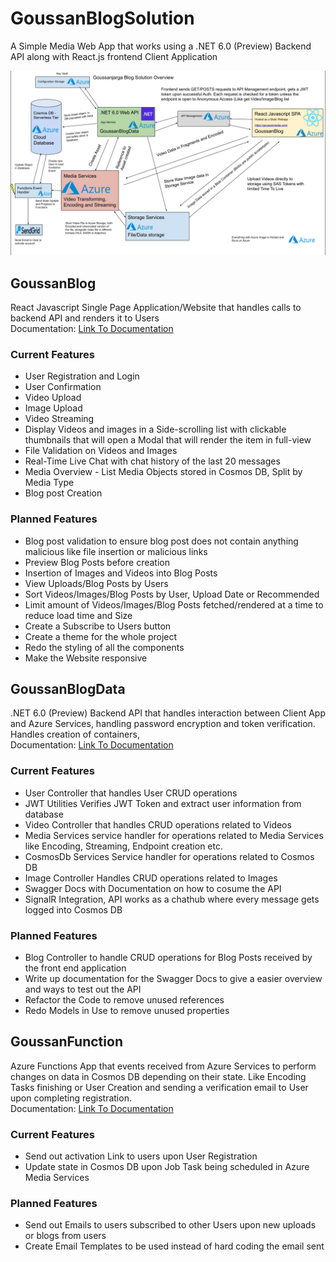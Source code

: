 # GoussanBlogSolution
 
 A Simple Media Web App that works using a .NET 6.0 (Preview) Backend API along with React.js frontend Client Application
 
 ![Visual representation of Solution](/SolutionOverviewVisual.png)

 ## GoussanBlog

React Javascript Single Page Application/Website that handles calls to backend API and renders it to Users
<br />
Documentation: [Link To Documentation](GoussanBlog/README.md)

### Current Features
* User Registration and Login
* User Confirmation
* Video Upload
* Image Upload
* Video Streaming
* Display Videos and images in a Side-scrolling list with clickable thumbnails that will open a Modal that will render the item in full-view
* File Validation on Videos and Images
* Real-Time Live Chat with chat history of the last 20 messages
* Media Overview - List Media Objects stored in Cosmos DB, Split by Media Type
* Blog post Creation


### Planned Features
* Blog post validation to ensure blog post does not contain anything malicious like file insertion or malicious links
* Preview Blog Posts before creation
* Insertion of Images and Videos into Blog Posts
* View Uploads/Blog Posts by Users
* Sort Videos/Images/Blog Posts by User, Upload Date or Recommended
* Limit amount of Videos/Images/Blog Posts fetched/rendered at a time to reduce load time and Size
* Create a Subscribe to Users button
* Create a theme for the whole project
* Redo the styling of all the components
* Make the Website responsive

## GoussanBlogData

.NET 6.0 (Preview) Backend API that handles interaction between Client App and Azure Services, handling password encryption and token verification. Handles creation of containers, 
<br />
Documentation: [Link To Documentation](GoussanBlogData/README.md)

### Current Features
* User Controller that handles User CRUD operations
* JWT Utilities Verifies JWT Token and extract user information from database 
* Video Controller that handles CRUD operations related to Videos
* Media Services service handler for operations related to Media Services like Encoding, Streaming, Endpoint creation etc.
* CosmosDb Services Service handler for operations related to Cosmos DB
* Image Controller Handles CRUD operations related to Images
* Swagger Docs with Documentation on how to cosume the API
* SignalR Integration, API works as a chathub where every message gets logged into Cosmos DB



### Planned Features
* Blog Controller to handle CRUD operations for Blog Posts received by the front end application
* Write up documentation for the Swagger Docs to give a easier overview and ways to test out the API
* Refactor the Code to remove unused references
* Redo Models in Use to remove unused properties

## GoussanFunction

Azure Functions App that events received from Azure Services to perform changes on data in Cosmos DB depending on their state. Like Encoding Tasks finishing or User Creation and sending a verification email to User upon completing registration.
<br />
Documentation: [Link To Documentation](GoussanFunction/README.md)

### Current Features
* Send out activation Link to users upon User Registration
* Update state in Cosmos DB upon Job Task being scheduled in Azure Media Services

### Planned Features
* Send out Emails to users subscribed to other Users upon new uploads or blogs from users
* Create Email Templates to be used instead of hard coding the email sent



